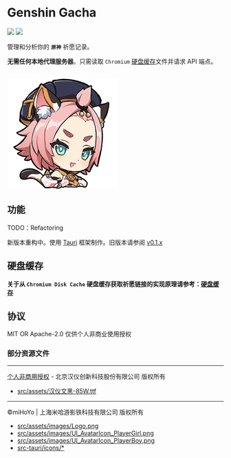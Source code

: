# Genshin Gacha

<p>
<a href="https://github.com/lgou2w/genshin-gacha/actions"><img src="https://img.shields.io/github/actions/workflow/status/lgou2w/genshin-gacha/build.yml?branch=main&logo=github&style=flat-square"/></a>
<a href="https://github.com/lgou2w/genshin-gacha/releases"><img src="https://img.shields.io/github/v/release/lgou2w/genshin-gacha?logo=github&style=flat-square" /></a>
</p>

管理和分析你的 **`原神`** 祈愿记录。

**无需任何本地代理服务器**。只需读取 `Chromium` [硬盘缓存](DiskCache/README.md)文件并请求 API 端点。

<br />
<img src="src-tauri/icons/icon.png" style="width:256px;" />

## 功能

TODO：Refactoring

新版本重构中。使用 [Tauri](https://tauri.app/) 框架制作。旧版本请参阅 [v0.1.x](https://github.com/lgou2w/genshin-gacha/tree/v0.1.x)

## 硬盘缓存

**关于从 `Chromium Disk Cache` 硬盘缓存获取祈愿链接的实现原理请参考：[硬盘缓存](DiskCache/README.md)**

## 协议

MIT OR Apache-2.0 仅供个人非商业使用授权

### 部分资源文件

---

[个人非商用授权](https://www.hanyi.com.cn/faq-doc-1) - 北京汉仪创新科技股份有限公司 版权所有

- [src/assets/汉仪文黑-85W.ttf](src/assets/%E6%B1%89%E4%BB%AA%E6%96%87%E9%BB%91-85W.ttf)

---

©miHoYo | 上海米哈游影铁科技有限公司 版权所有

- [src/assets/images/Logo.png](src/assets/images/Logo.png)
- [src/assets/images/UI_AvatarIcon_PlayerGirl.png](src/assets/images/UI_AvatarIcon_PlayerGirl.png)
- [src/assets/images/UI_AvatarIcon_PlayerBoy.png](src/assets/images/UI_AvatarIcon_PlayerBoy.png)
- [src-tauri/icons/*](src-tauri/icons/)
